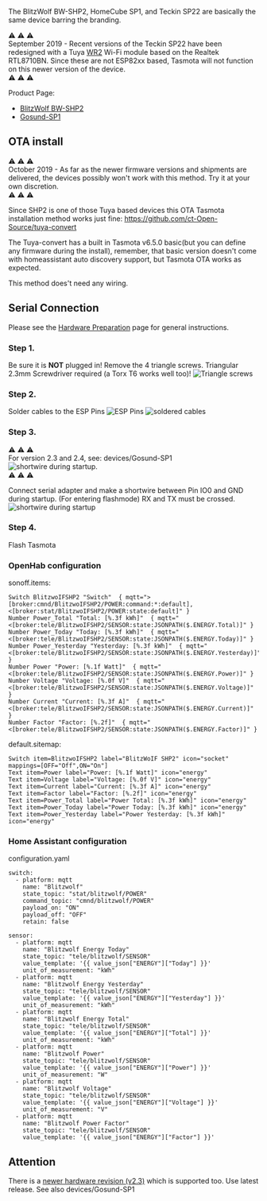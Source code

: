 The BlitzWolf BW-SHP2, HomeCube SP1, and Teckin SP22 are basically the same device barring the branding.  

:warning: :warning: :warning:  
September 2019 - Recent versions of the Teckin SP22 have been redesigned with a Tuya [WR2](https://docs.tuya.com/docDetail?code=K8uhkbx75kg7y) Wi-Fi module based on the Realtek RTL8710BN. Since these are not ESP82xx based, Tasmota will not function on this newer version of the device.  
:warning: :warning: :warning:

Product Page:
- [BlitzWolf BW-SHP2](https://www.blitzwolf.com/Wifi-Smart-Socket-EU-p-244.html)
- [Gosund-SP1](https://www.gosund.store/)

## OTA install
:warning: :warning: :warning:  
October 2019 - As far as the newer firmware versions and shipments are delivered, the devices possibly won't work with this method. Try it at your own discretion.  
:warning: :warning: :warning:  

Since SHP2 is one of those Tuya based devices this OTA Tasmota installation method works just fine:
https://github.com/ct-Open-Source/tuya-convert

The Tuya-convert has a built in Tasmota v6.5.0 basic(but you can define any firmware during the install), remember, that basic version doesn't come with homeassistant auto discovery support, but Tasmota OTA works as expected. 

This method does't need any wiring. 


## Serial Connection

Please see the [Hardware Preparation](installation/Hardware-Preparation) page for general instructions.


### Step 1.

Be sure it is **NOT** plugged in!
Remove the 4 triangle screws. Triangular 2.3mm Screwdriver required (a Torx T6 works well too)!
![Triangle screws](https://user-images.githubusercontent.com/25499089/43945385-354fab6c-9c82-11e8-9d13-d405102a96bd.png)

### Step 2.
Solder cables to the ESP Pins
![ESP Pins](https://user-images.githubusercontent.com/25499089/43945384-3534d26a-9c82-11e8-8a46-95bb2a82ee65.png)
![soldered cables](https://user-images.githubusercontent.com/25499089/43945387-358d35c2-9c82-11e8-8031-27754090e50c.jpg)
### Step 3.
:warning: :warning: :warning:  
For version 2.3 and 2.4, see: devices/Gosund-SP1
![shortwire during startup](https://user-images.githubusercontent.com/644662/48127131-4326a780-e283-11e8-93ef-acc7b94650d2.png).  
:warning: :warning: :warning:  

Connect serial adapter and make a shortwire between Pin IO0 and GND during startup.
(For entering flashmode)
RX and TX must be crossed.
![shortwire during startup](https://user-images.githubusercontent.com/25499089/43945386-356ba65a-9c82-11e8-808d-6f00a9520092.jpg)

### Step 4.
Flash Tasmota

### OpenHab configuration

sonoff.items:
```
Switch BlitzwoIFSHP2 "Switch"  { mqtt=">[broker:cmnd/BlitzwoIFSHP2/POWER:command:*:default],<[broker:stat/BlitzwoIFSHP2/POWER:state:default]" }
Number Power_Total "Total: [%.3f kWh]"  { mqtt="<[broker:tele/BlitzwoIFSHP2/SENSOR:state:JSONPATH($.ENERGY.Total)]" }
Number Power_Today "Today: [%.3f kWh]"  { mqtt="<[broker:tele/BlitzwoIFSHP2/SENSOR:state:JSONPATH($.ENERGY.Today)]" }
Number Power_Yesterday "Yesterday: [%.3f kWh]"  { mqtt="<[broker:tele/BlitzwoIFSHP2/SENSOR:state:JSONPATH($.ENERGY.Yesterday)]" }
Number Power "Power: [%.1f Watt]"  { mqtt="<[broker:tele/BlitzwoIFSHP2/SENSOR:state:JSONPATH($.ENERGY.Power)]" }
Number Voltage "Voltage: [%.0f V]"  { mqtt="<[broker:tele/BlitzwoIFSHP2/SENSOR:state:JSONPATH($.ENERGY.Voltage)]" }
Number Current "Current: [%.3f A]"  { mqtt="<[broker:tele/BlitzwoIFSHP2/SENSOR:state:JSONPATH($.ENERGY.Current)]" }
Number Factor "Factor: [%.2f]"  { mqtt="<[broker:tele/BlitzwoIFSHP2/SENSOR:state:JSONPATH($.ENERGY.Factor)]" }
```

default.sitemap:
```
Switch item=BlitzwoIFSHP2 label="BlitzWoIF SHP2" icon="socket" mappings=[OFF="Off",ON="On"]		
Text item=Power label="Power: [%.1f Watt]" icon="energy"
Text item=Voltage label="Voltage: [%.0f V]" icon="energy"
Text item=Current label="Current: [%.3f A]" icon="energy"
Text item=Factor label="Factor: [%.2f]" icon="energy"
Text item=Power_Total label="Power Total: [%.3f kWh]" icon="energy"
Text item=Power_Today label="Power Today: [%.3f kWh]" icon="energy"
Text item=Power_Yesterday label="Power Yesterday: [%.3f kWh]" icon="energy"
```
### Home Assistant configuration 

configuration.yaml
```
switch:
  - platform: mqtt
    name: "Blitzwolf"
    state_topic: "stat/blitzwolf/POWER"
    command_topic: "cmnd/blitzwolf/POWER"
    payload_on: "ON"
    payload_off: "OFF"
    retain: false
  
sensor:
  - platform: mqtt
    name: "Blitzwolf Energy Today"
    state_topic: "tele/blitzwolf/SENSOR"
    value_template: '{{ value_json["ENERGY"]["Today"] }}'
    unit_of_measurement: "kWh"
  - platform: mqtt
    name: "Blitzwolf Energy Yesterday"
    state_topic: "tele/blitzwolf/SENSOR"
    value_template: '{{ value_json["ENERGY"]["Yesterday"] }}'
    unit_of_measurement: "kWh"
  - platform: mqtt
    name: "Blitzwolf Energy Total"
    state_topic: "tele/blitzwolf/SENSOR"
    value_template: '{{ value_json["ENERGY"]["Total"] }}'
    unit_of_measurement: "kWh"
  - platform: mqtt
    name: "Blitzwolf Power"
    state_topic: "tele/blitzwolf/SENSOR"
    value_template: '{{ value_json["ENERGY"]["Power"] }}'
    unit_of_measurement: "W"
  - platform: mqtt
    name: "Blitzwolf Voltage"
    state_topic: "tele/blitzwolf/SENSOR"
    value_template: '{{ value_json["ENERGY"]["Voltage"] }}'
    unit_of_measurement: "V"
  - platform: mqtt
    name: "Blitzwolf Power Factor"
    state_topic: "tele/blitzwolf/SENSOR"
    value_template: '{{ value_json["ENERGY"]["Factor"] }}'
```

## Attention
There is a [newer hardware revision (v2.3)](https://github.com/arendst/Tasmota/issues/4303) which is supported too. Use latest release. See also devices/Gosund-SP1